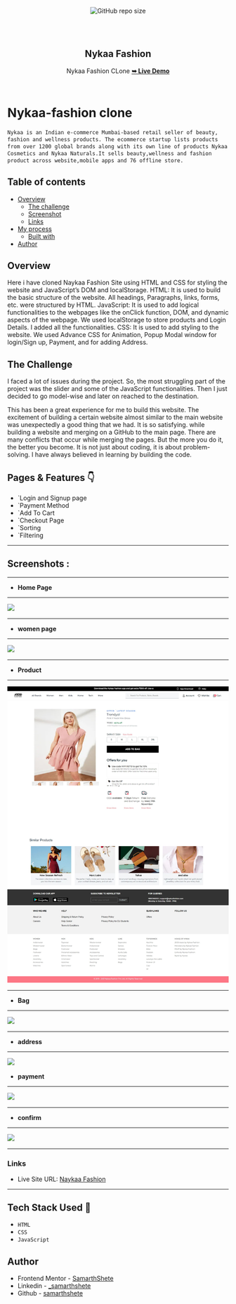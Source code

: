 <div align="center">
  
  ![GitHub repo size](https://img.shields.io/github/repo-size/codewithsadee/homeverse)
 
  <br />
  <br />
  
  
  <h2 align="center">Nykaa Fashion </h2>

  Nykaa Fashion CLone
  <a href=" https://nykaa-fashion-clone.netlify.app/"><strong>➥ Live Demo</strong></a>

</div>

<br />

# Nykaa-fashion clone

 	Nykaa is an Indian e-commerce Mumbai-based retail seller of beauty, fashion and wellness products. The ecommerce startup lists products from over 1200 global brands along with its own line of products Nykaa Cosmetics and Nykaa Naturals.It sells beauty,wellness and fashion product across website,mobile apps and 76 offline store.
 


## Table of contents

- [Overview](#overview)
  - [The challenge](#the-challenge)
  - [Screenshot](#screenshot)
  - [Links](#links)
- [My process](#my-process)
  - [Built with](#built-with)
- [Author](#author)


## Overview

Here i have cloned Naykaa Fashion Site using  HTML and CSS for styling the website and JavaScript’s DOM and localStorage.
HTML: It is used to build the basic structure of the website. All headings, Paragraphs, links, forms, etc. were structured by HTML.
JavaScript: It is used to add logical functionalities to the webpages like the onClick function, DOM, and dynamic aspects of the webpage. We used localStorage to store products and Login Details. 
I added all the functionalities.
CSS: It is used to add styling to the website. We used Advance CSS for Animation, Popup Modal window for login/Sign up, Payment, and for adding Address.


## The Challenge
I faced a lot of issues during the project. 
So, the most struggling part of the project was the slider and some of the JavaScript functionalities. Then I just decided to go model-wise and later on reached to the destination.

This has been a great experience for me to build this website. The excitement of building a certain website almost similar to the main website was unexpectedly a good thing that we had.
It is so satisfying. while building a website and merging on a GitHub to the main page. 
There are many conflicts that occur while merging the pages. But the more you do it, the better you become.
It is not just about coding, it is about problem-solving. I have always believed in learning by building the code.

## Pages & Features 👇

- `Login and Signup page
- `Payment Method
- `Add To Cart
- `Checkout Page
- `Sorting
- `Filtering
 
---

## Screenshots : 

---

- **Home Page**
---
![](./images/screenshot/screenshot.png)
 

 

---
- **women page**
---
![](./images/screenshot/women.png)

---

- **Product**
---
![](./images/screenshot/product.png)

---

- **Bag**
---
![](./images/screenshot/cart.png)

---


- **address**
---
![](./images/screenshot/address.png)


- **payment**
---
![](./images/screenshot/payment.png)

---
- **confirm**
---
![](./images/screenshot/confirm.png)

---

### Links
 
- Live Site URL: [Naykaa Fashion]( https://nykaa-fashion-clone.netlify.app/)

---
 
## Tech Stack Used 🔧
- `HTML`
- `CSS`
- `JavaScript`



## Author

- Frontend Mentor - [SamarthShete](https://www.frontendmentor.io/profile/samarthshete)
- Linkedin - [_samarthshete](https://www.linkedin.com/in/samarthshete14/)
- Github - [samarthshete](https://github.com/samarthshete)
